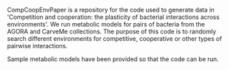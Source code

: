 CompCoopEnvPaper is a repository for the code used to generate data in 'Competition and cooperation: the plasticity of bacterial interactions across environments'.
We run metabolic models for pairs of bacteria from the AGORA and CarveMe collections.
The purpose of this code is to randomly search different environments for competitive, cooperative or other types of pairwise interactions.

Sample metabolic models have been provided so that the code can be run.


